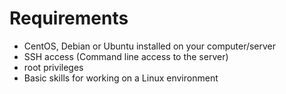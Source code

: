 # Requirements

- CentOS, Debian or Ubuntu installed on your computer/server
- SSH access (Command line access to the server)
- root privileges
- Basic skills for working on a Linux environment


